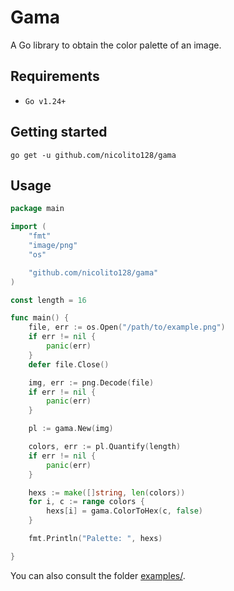 # Gama

A Go library to obtain the color palette of an image.

## Requirements

* `Go v1.24+`

## Getting started

    go get -u github.com/nicolito128/gama

## Usage

```go
package main

import (
	"fmt"
	"image/png"
	"os"

	"github.com/nicolito128/gama"
)

const length = 16

func main() {
    file, err := os.Open("/path/to/example.png")
	if err != nil {
		panic(err)
	}
	defer file.Close()

	img, err := png.Decode(file)
	if err != nil {
	    panic(err)
    }

    pl := gama.New(img)

	colors, err := pl.Quantify(length)
	if err != nil {
		panic(err)
	}

	hexs := make([]string, len(colors))
	for i, c := range colors {
		hexs[i] = gama.ColorToHex(c, false)
	}

	fmt.Println("Palette: ", hexs)

}
```

You can also consult the folder [examples/](./examples/).

